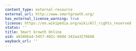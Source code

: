 ```yaml
---
content_type: external-resource
external_url: http://www.smartgrowth.org/
has_external_license_warning: true
license: https://en.wikipedia.org/wiki/All_rights_reserved
status: ''
title: Smart Growth Online
uid: a834b6a4-5457-402c-9ddd-342aa3276bb8
wayback_url: ''
---
```

